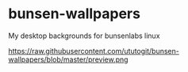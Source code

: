 # bunsen-wallpapers
My desktop backgrounds for bunsenlabs linux

https://raw.githubusercontent.com/ututogit/bunsen-wallpapers/blob/master/preview.png
